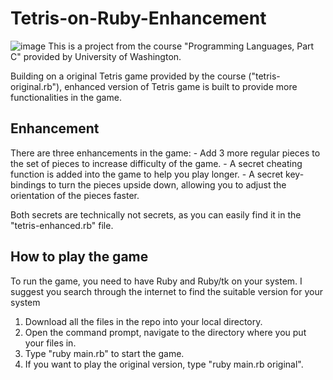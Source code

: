 # Tetris-on-Ruby-Enhancement
![image](https://user-images.githubusercontent.com/91551415/187430504-3611b87e-11f1-4e90-9b09-26c4b310517b.png)
This is a project from the course "Programming Languages, Part C" provided by University of Washington.

Building on a original Tetris game provided by the course ("tetris-original.rb"), enhanced version of Tetris game is built
to provide more functionalities in the game.

## Enhancement
There are three enhancements in the game:
	- Add 3 more regular pieces to the set of pieces to increase difficulty of the game.
	- A secret cheating function is added into the game to help you play longer.
	- A secret key-bindings to turn the pieces upside down, allowing you to adjust the orientation of the pieces faster.

Both secrets are technically not secrets, as you can easily find it in the "tetris-enhanced.rb" file.

## How to play the game
To run the game, you need to have Ruby and Ruby/tk on your system. 
I suggest you search through the internet to find the suitable version for your system 

1. Download all the files in the repo into your local directory.
2. Open the command prompt, navigate to the directory where you put your files in.
3. Type "ruby main.rb" to start the game.
4. If you want to play the original version, type "ruby main.rb original".


